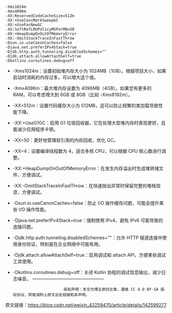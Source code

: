 ```shell
-Xms1024m
-Xmx4096m
-XX:ReservedCodeCacheSize=512m
-XX:+UseConcMarkSweepGC
-XX:+UseParNewGC
-XX:SoftRefLRUPolicyMSPerMB=50
-XX:+HeapDumpOnOutOfMemoryError
-XX:-OmitStackTraceInFastThrow
-Dsun.io.useCanonCaches=false
-Djava.net.preferIPv4Stack=true
-Djdk.http.auth.tunneling.disabledSchemes=""
-Djdk.attach.allowAttachSelf=true
-Dkotlinx.coroutines.debug=off
```


* -Xms1024m：设置初始堆内存大小为 1024MB（1GB）。根据项目大小，如果启动时消耗的内存过多，可以增大这个值。
* -Xmx4096m：最大堆内存设置为 4096MB（4GB）。如果您有更多的 RAM，可以考虑增大到 6GB 或 8GB（比如 -Xmx8192m）。
* -XX=512m：设置代码缓存大小为 512MB，这可以防止频繁的类加载导致性能下降。
* -XX:+UseG1GC：启用 G1 垃圾回收器，它在处理大型堆内存时表现更好，且能减少应用程序卡顿。
* -XX=50：更好地管理软引用的内存回收，优化 GC。
* -XX=4：设置编译线程数为 4，适合多核 CPU，可以根据 CPU 核心数进行调整。
* -XX:+HeapDumpOnOutOfMemoryError：在发生内存溢出时生成堆转储文件，方便调试。
* -XX:-OmitStackTraceInFastThrow：在快速抛出异常时保留完整的堆栈信息，方便调试。
* -Dsun.io.useCanonCaches=false：防止 I/O 操作缓存问题，可能会提升某些 I/O 操作性能。
* -Djava.net.preferIPv4Stack=true：强制使用 IPv4，避免 IPv6 可能导致的连接问题。
* -Djdk.http.auth.tunneling.disabledSchemes=""：允许 HTTP 隧道连接中使用身份验证，特别是在企业网络中可能有用。
* -Djdk.attach.allowAttachSelf=true：启用调试和 attach API，方便某些调试工具使用。
* -Dkotlinx.coroutines.debug=off：关闭 Kotlin 协程的调试信息输出，减少日志噪音。
————————————————

                            版权声明：本文为博主原创文章，遵循 CC 4.0 BY-SA 版权协议，转载请附上原文出处链接和本声明。

原文链接：https://blog.csdn.net/weixin_42259470/article/details/142599277